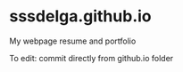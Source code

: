 # sssdelga.github.io
My webpage resume and portfolio

To edit: commit directly from github.io folder
